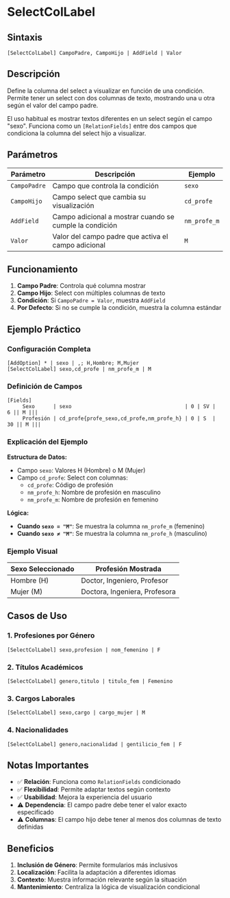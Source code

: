 # SelectColLabel

## Sintaxis

```
[SelectColLabel] CampoPadre, CampoHijo | AddField | Valor
```

## Descripción

Define la columna del select a visualizar en función de una condición. Permite tener un select con dos columnas de texto, mostrando una u otra según el valor del campo padre.

El uso habitual es mostrar textos diferentes en un select según el campo "sexo". Funciona como un `[RelationFields]` entre dos campos que condiciona la columna del select hijo a visualizar.

## Parámetros

| Parámetro | Descripción | Ejemplo |
|-----------|-------------|---------|
| `CampoPadre` | Campo que controla la condición | `sexo` |
| `CampoHijo` | Campo select que cambia su visualización | `cd_profe` |
| `AddField` | Campo adicional a mostrar cuando se cumple la condición | `nm_profe_m` |
| `Valor` | Valor del campo padre que activa el campo adicional | `M` |

## Funcionamiento

1. **Campo Padre**: Controla qué columna mostrar
2. **Campo Hijo**: Select con múltiples columnas de texto
3. **Condición**: Si `CampoPadre = Valor`, muestra `AddField`
4. **Por Defecto**: Si no se cumple la condición, muestra la columna estándar

## Ejemplo Práctico

### Configuración Completa

```
[AddOption] * | sexo | ,; H,Hombre; M,Mujer
[SelectColLabel] sexo,cd_profe | nm_profe_m | M
```

### Definición de Campos

```
[Fields]
     Sexo      | sexo                                     | 0 | SV |  6 || M |||
     Profesión | cd_profe{profe_sexo,cd_profe,nm_profe_h} | 0 | S  | 30 || M |||
```

### Explicación del Ejemplo

**Estructura de Datos:**
- Campo `sexo`: Valores H (Hombre) o M (Mujer)
- Campo `cd_profe`: Select con columnas:
  - `cd_profe`: Código de profesión
  - `nm_profe_h`: Nombre de profesión en masculino
  - `nm_profe_m`: Nombre de profesión en femenino

**Lógica:**
- **Cuando `sexo = "M"`**: Se muestra la columna `nm_profe_m` (femenino)
- **Cuando `sexo ≠ "M"`**: Se muestra la columna `nm_profe_h` (masculino)

### Ejemplo Visual

| Sexo Seleccionado | Profesión Mostrada |
|-------------------|-------------------|
| Hombre (H) | Doctor, Ingeniero, Profesor |
| Mujer (M) | Doctora, Ingeniera, Profesora |

## Casos de Uso

### 1. Profesiones por Género
```
[SelectColLabel] sexo,profesion | nom_femenino | F
```

### 2. Títulos Académicos
```
[SelectColLabel] genero,titulo | titulo_fem | Femenino
```

### 3. Cargos Laborales
```
[SelectColLabel] sexo,cargo | cargo_mujer | M
```

### 4. Nacionalidades
```
[SelectColLabel] genero,nacionalidad | gentilicio_fem | F
```

## Notas Importantes

- ✅ **Relación**: Funciona como `RelationFields` condicionado
- ✅ **Flexibilidad**: Permite adaptar textos según contexto
- ✅ **Usabilidad**: Mejora la experiencia del usuario
- ⚠️ **Dependencia**: El campo padre debe tener el valor exacto especificado
- ⚠️ **Columnas**: El campo hijo debe tener al menos dos columnas de texto definidas

## Beneficios

1. **Inclusión de Género**: Permite formularios más inclusivos
2. **Localización**: Facilita la adaptación a diferentes idiomas
3. **Contexto**: Muestra información relevante según la situación
4. **Mantenimiento**: Centraliza la lógica de visualización condicional